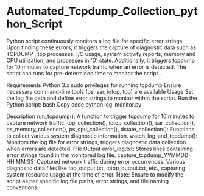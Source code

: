 # Automated_Tcpdump_Collection_python_Script
Python script continuously monitors a log file for specific error strings. Upon finding these errors, it triggers the capture of diagnostic data such as TCPDUMP , top processes, I/O usage, system activity reports, memory and CPU utilization, and processes in 'D' state. Additionally, it triggers tcpdump for 10 minutes to capture network traffic when an error is detected. The script can runs for pre-determined time to monitor the script .

Requirements
Python 3.x
sudo privileges for running tcpdump
Ensure necessary command-line tools (ps, sar, iotop, top) are available
Usage
Set the log file path and define error strings to monitor within the script.
Run the Python script:
bash
Copy code
python log_monitor.py

Description
run_tcpdump(): A function to trigger tcpdump for 10 minutes to capture network traffic.
top_collection(), iotop_collection(), sar_collection(), ps_memory_collection(), ps_cpu_collection(), dstate_collection(): Functions to collect various system diagnostic information.
watch_log_and_tcpdump(): Monitors the log file for error strings, triggers diagnostic data collection when errors are detected.
File Output
error_log.txt: Stores lines containing error strings found in the monitored log file.
capture_tcpdump_YYMMDD-HH:MM:SS: Captured network traffic during error occurrences.
Various diagnostic data files like top_output.txt, iotop_output.txt, etc., capturing system resource usage at the time of error.
Note: Ensure to modify the script as per specific log file paths, error strings, and file naming conventions.
